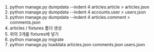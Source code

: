 1. python manage.py dumpdata --indent 4 articles.article > articles.json
2. python manage.py dumpdata --indent 4 accounts.user > users.json
3. python manage.py dumpdata --indent 4 articles.comment > comments.json
4. articles / fixtures 폴더 생성
5. 위의 3개를 fixtures에 넣기
6. python manage.py migrate
7. python manage.py loaddata articles.json comments.json users.json
